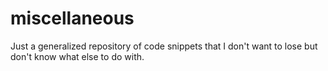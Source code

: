 # miscellaneous
Just a generalized repository of code snippets that I don't want to lose but 
don't know what else to do with.
